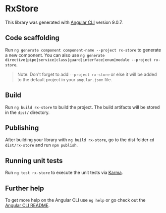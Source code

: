 # RxStore

This library was generated with [Angular CLI](https://github.com/angular/angular-cli) version 9.0.7.

## Code scaffolding

Run `ng generate component component-name --project rx-store` to generate a new component. You can also use `ng generate directive|pipe|service|class|guard|interface|enum|module --project rx-store`.
> Note: Don't forget to add `--project rx-store` or else it will be added to the default project in your `angular.json` file. 

## Build

Run `ng build rx-store` to build the project. The build artifacts will be stored in the `dist/` directory.

## Publishing

After building your library with `ng build rx-store`, go to the dist folder `cd dist/rx-store` and run `npm publish`.

## Running unit tests

Run `ng test rx-store` to execute the unit tests via [Karma](https://karma-runner.github.io).

## Further help

To get more help on the Angular CLI use `ng help` or go check out the [Angular CLI README](https://github.com/angular/angular-cli/blob/master/README.md).
